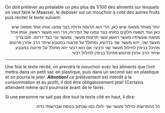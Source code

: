 On doit prélever au préalable un peu plus de 1/100 des aliments sur lesquels on veut faire le Maasser, le deposer sur un mouchoir à coté des autres fruits puis réciter le texte suivant:

<div dir="rtl">יותר מאחד ממאה שיש כאן, הרי הוא תרומה גדולה בצד צפונו. אותו אחד ממאה שיש כאן ועוד תשעה חלקים כמותו בצד צפונו של הפירות, הרי הוא מעשר ראשון. אותו אחד ממאה שעשיתיו מעשר ראשון עשוי תרומת מעשר, ומעשר עני בצד דרומו. ואם צריך מעשר שני, יהא מעשר שני בדרומו, ומחולל על פרוטה במטבע שיחד הרב אהרן פרטוש מהיכל בנימין לחילול מעשר שני ורבעי. אם הוא רבעי יהא מחולל על פרוטה במטבע שיחד הרב אהרן פרטוש מהיכל בנימין לחילול רבעי.</div>

---

Une fois le texte récité, on prendra le mouchoir avec les aliments que l’ont mettra dans un petit sac en plastique, puis dans un second sac en plastique et on pourra le jeter. ***Attention!*** ce prélèvement est interdit à la consommation et au profit, il doit être obligatoirement jeté! (Certains attendent même qu’il pourrisse avant de le faire).

Si une personne ne sait pas dire tout le texte cité en haut, il dira:

<div dir="rtl">כל ההפרשות וחילול מעשר שני יחולו כמו שכתוב בנוסח שברשותי כדת.</div>